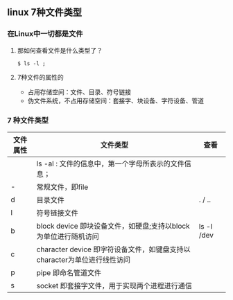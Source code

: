 ## linux 7种文件类型

### 在Linux中一切都是文件

1. 那如何查看文件是什么类型了？

   ```
   $ ls -l ;
   ```

2. 7种文件的属性的

   + 占用存储空间：文件、目录、符号链接
   + 伪文件系统，不占用存储空间：套接字、块设备、字符设备、管道

### 7 种文件类型

| 文件属性 | 文件类型                                                     | 查看       |
| -------- | ------------------------------------------------------------ | ---------- |
|          | ls -al : 文件的信息中，第一个字母所表示的文件信息；          |            |
| -        | 常规文件，即file                                             |            |
| d        | 目录文件                                                     | . / ..     |
| l        | 符号链接文件                                                 |            |
| b        | block device 即块设备文件，如硬盘;支持以block为单位进行随机访问 | ls -l /dev |
| c        | character device 即字符设备文件，如键盘支持以character为单位进行线性访问 |            |
| p        | pipe 即命名管道文件                                          |            |
| s        | socket 即套接字文件，用于实现两个进程进行通信                |            |
